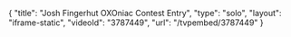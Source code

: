 {
    "title": "Josh Fingerhut OXOniac Contest Entry",
    "type": "solo",
    "layout": "iframe-static",
    "videoId": "3787449",
    "url": "\/tvpembed\/3787449"
}